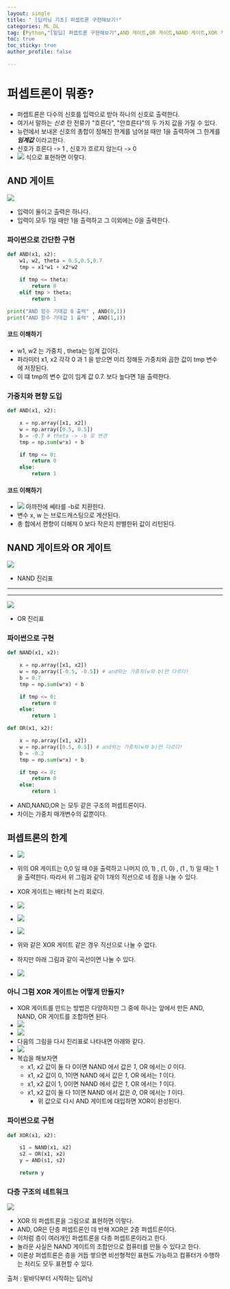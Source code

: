 ```yaml
---
layout: single
title: " [딥러닝 기초] 퍼셉트론 구현해보기!"
categories: ML_DL
tag: [Python,"[밑딥] 퍼셉트론 구현해보기",AND 게이트,OR 게이트,NAND 게이트,XOR 게이트]
toc: true
toc_sticky: true
author_profile: false

---
```


# 퍼셉트론이 뭐죵?

- 퍼셉트론은 다수의 신호를 입력으로 받아 하나의 신호로 출력한다.
- 여기서 말하는 *신호* 란 전류가 "흐른다", "안흐른다"의 두 가지 값을 가질 수 있다.
- 뉴런에서 보내온 신호의 총합이 정해진 한계를 넘어설 때만 1을 출력하며 그 한계를 ***임계값*** 이라고한다.
- 신호가 흐른다 -> 1 , 신호가 흐르지 않는다 -> 0
-  ![](https://i.imgur.com/Hg5GU0d.png) 식으로 표현하면 이렇다.


## AND 게이트

![](https://i.imgur.com/fyLnzzM.png)

- 입력이 둘이고 출력은 하나다.
- 입력이 모두 1일 때만 1을 출력하고 그 이외에는 0을 출력한다.

### 파이썬으로 간단한 구현

```python
def AND(x1, x2):
    w1, w2, theta = 0.5,0.5,0.7
    tmp = x1*w1 + x2*w2
    
    if tmp <= theta:
        return 0
    elif tmp > theta:
        return 1

print("AND 함수 기대값 0 출력" , AND(0,1))
print("AND 함수 기대값 1 출력" , AND(1,1))
```

#### 코드 이해하기

- w1, w2 는 가중치 , theta는 임계 값이다.
- 파라미터 x1, x2 각각 0 과 1 을 받으면 미리 정해둔 가중치와 곱한 값이 tmp 변수에 저장된다.
- 이 떄 tmp의 변수 값이 임계 값 0.7. 보다 높다면 1을 출력한다.

### 가중치와 편향 도입

```python
def AND(x1, x2):

    x = np.array([x1, x2])
    w = np.array([0.5, 0.5])
    b = -0.7 # theta -> -b 로 변경
    tmp = np.sum(w*x) + b

    if tmp <= 0:
        return 0
    else:
        return 1
```

#### 코드 이해하기

- ![](https://i.imgur.com/IEKbQbg.png) 아까전에 쎄타를 -b로 치환한다.
-  변수 x, w 는 브로드캐스팅으로 계산된다.
- 총 합에서 편향이 더해져 0 보다 작은지 판별한뒤 값이 리턴된다.


## NAND 게이트와 OR 게이트

![](https://i.imgur.com/DYMLDIz.png)
- NAND 진리표

----
---


![](https://i.imgur.com/QMM4Nha.png)
- OR 진리표

### 파이썬으로 구현

```python
def NAND(x1, x2):

    x = np.array([x1, x2])
    w = np.array([-0.5, -0.5]) # and와는 가중치(w와 b)만 다르다!
    b = 0.7
    tmp = np.sum(w*x) + b

    if tmp <= 0:
        return 0
    else:
        return 1

def OR(x1, x2):

    x = np.array([x1, x2])
    w = np.array([0.5, 0.5]) # and와는 가중치(w와 b)만 다르다!
    b = -0.2
    tmp = np.sum(w*x) + b

    if tmp <= 0:
        return 0
    else:
        return 1
```

- AND,NAND,OR 는 모두 같은 구조의 퍼셉트론이다.
- 차이는 가중치 매개변수의 값뿐이다.

## 퍼셉트론의 한계

- ![](https://i.imgur.com/1G7XgYL.png)
- 위의 OR 게이트는 0,0 일 때 0을 출력하고 나머지 (0, 1) , (1, 0) , (1 , 1) 일 때는 1을 출력한다.
   따라서 위 그림과 같이 1개의 직선으로 네 점을 나눌 수 있다.

- XOR 게이트는 배타적 논리 회로다.
- ![](https://i.imgur.com/1CQyva4.png)
- ![](https://i.imgur.com/MabniwU.png)
- ![](https://i.imgur.com/rH1zALf.png)
- 위와 같은 XOR 게이트 같은 경우 직선으로 나눌 수 없다.
- 하지만 아래 그림과 같이 곡선이면 나눌 수 있다.
- ![](https://i.imgur.com/505G9Ln.png)

### 아니 그럼 XOR 게이트는 어떻게 만들지?

- XOR 게이트를 만드는 방법은 다양하지만 그 중에 하나는 앞에서 만든 AND, NAND, OR 게이트를 조합하면 된다.
- ![](https://i.imgur.com/WpMVOOY.png)
- ![](https://i.imgur.com/X2h4ZfM.png)
- 다음의 그림을 다시 진리표로 나타내면 아래와 같다.
- ![](https://i.imgur.com/8Bvwy7k.png)
- 복습을 해보자면 
	- x1, x2 값이 둘 다 0이면 NAND 에서 값은 *1*, OR 에서는 *0* 이다.
	- x1, x2 값이 0, 1이면 NAND 에서 값은 *1*, OR 에서는 *1* 이다.
	- x1, x2 값이 1, 0이면 NAND 에서 값은 *1*, OR 에서는 *1* 이다.
	- x1, x2 값이 둘 다 1이면 NAND 에서 값은 *0*, OR 에서는 *1* 이다.
		- 위 값으로 다시 AND 게이트에 대입하면 XOR이 완성된다.

### 파이썬으로 구현

```python
def XOR(x1, x2):

    s1 = NAND(x1, x2)
    s2 = OR(x1, x2)
    y = AND(s1, s2)

    return y
```

### 다층 구조의 네트워크

![](https://i.imgur.com/LqC0SQC.png)

- XOR 의 퍼셉트론을 그림으로 표현하면 이렇다.
- AND, OR은 단층 퍼셉트론인 데 반해 XOR은 2층 퍼셉트론이다.
- 이처럼 층이 여러개인 퍼셉트론을 다층 퍼셉트론이라고 한다.
- 놀라운 사실은 NAND 게이트의 조합만으로 컴퓨터를 만들 수 있다고 한다.
- 이론상 퍼셉트론은 층을 거듭 쌓으면 비선형적인 표현도 가능하고 컴퓨터가 수행하는 처리도 모두 표현할 수 있다.

출처 : 밑바닥부터 시작하는 딥러닝